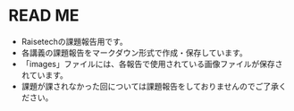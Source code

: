 # READ ME

* Raisetechの課題報告用です。
* 各講義の課題報告をマークダウン形式で作成・保存しています。
* 「images」ファイルには、各報告で使用されている画像ファイルが保存されています。
* 課題が課されなかった回については課題報告をしておりませんのでご了承ください。